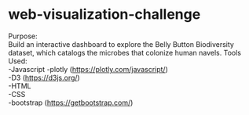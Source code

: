 # web-visualization-challenge
Purpose:  
Build an interactive dashboard to explore the Belly Button Biodiversity dataset, which catalogs the microbes that colonize human  navels.
Tools Used:  
-Javascript 
    -plotly (https://plotly.com/javascript/)<br />
    -D3 (https://d3js.org/)<br />
-HTML<br />
-CSS<br />
    -bootstrap (https://getbootstrap.com/)<br />
